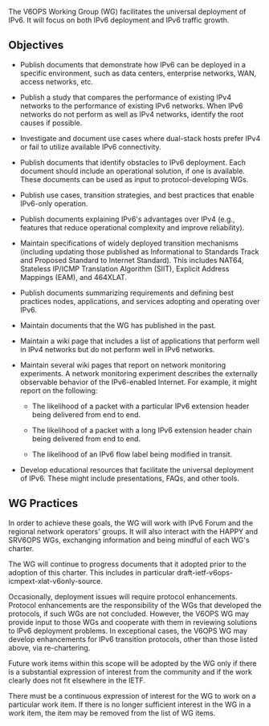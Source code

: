 The V6OPS Working Group (WG) facilitates the universal deployment of IPv6. It will focus on both IPv6 deployment and IPv6 traffic growth.

## Objectives

*  Publish documents that demonstrate how IPv6 can be deployed in a specific environment, such as data centers, enterprise networks, WAN, access networks, etc.

*  Publish a study that compares the performance of existing IPv4 networks to the performance of existing IPv6 networks.  When IPv6 networks do not perform as well as IPv4 networks, identify the root causes if possible.

*  Investigate and document use cases where dual-stack hosts prefer IPv4 or fail to utilize available IPv6 connectivity.

*  Publish documents that identify obstacles to IPv6 deployment. Each document should include an operational solution, if one is available.  These documents can be used as input to protocol-developing WGs.

*  Publish use cases, transition strategies, and best practices that enable IPv6-only operation.

*  Publish documents explaining IPv6's advantages over IPv4 (e.g., features that reduce operational complexity and improve reliability).

*  Maintain specifications of widely deployed transition mechanisms (including updating those published as Informational to Standards Track and Proposed Standard to Internet Standard). This includes NAT64, Stateless IP/ICMP Translation Algorithm (SIIT), Explicit Address Mappings (EAM), and 464XLAT.

*  Publish documents summarizing requirements and defining best practices nodes, applications, and services adopting and operating over IPv6.

*  Maintain documents that the WG has published in the past.

*  Maintain a wiki page that includes a list of applications that perform well in IPv4 networks but do not perform well in IPv6 networks.

*  Maintain several wiki pages that report on network monitoring experiments.  A network monitoring experiment describes the externally observable behavior of the IPv6-enabled Internet. For example, it might report on the following:

      + The likelihood of a packet with a particular IPv6 extension header being delivered from end to end.
        
      + The likelihood of a packet with a long IPv6 extension header chain being delivered from end to end.
 
      + The likelihood of an IPv6 flow label being modified in transit.

* Develop educational resources that facilitate the universal deployment of IPv6. These might include presentations, FAQs, and other tools.

## WG Practices

In order to achieve these goals, the WG will work with IPv6 Forum and the regional network operators' groups.  It will also interact with the HAPPY and SRV6OPS WGs, exchanging information and being mindful of each WG's charter.

The WG will continue to progress documents that it adopted prior to the adoption of this charter. This includes in particular draft-ietf-v6ops-icmpext-xlat-v6only-source.

Occasionally, deployment issues will require protocol enhancements. Protocol enhancements are the responsibility of the WGs that developed the protocols, if such WGs are not concluded. However, the V6OPS WG may provide input to those WGs and cooperate with them in reviewing solutions to IPv6 deployment problems. In exceptional cases, the V6OPS WG may develop enhancements for IPv6 transition protocols, other than those listed above, via re-chartering.

Future work items within this scope will be adopted by the WG only if there is a substantial expression of interest from the community and if the work clearly does not fit elsewhere in the IETF.

There must be a continuous expression of interest for the WG to work on a particular work item.  If there is no longer sufficient interest in the WG in a work item, the item may be removed from the list of WG items.
